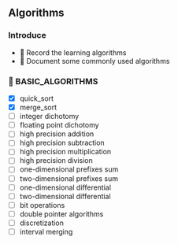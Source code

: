 ## Algorithms

### Introduce

- 🧮 Record the learning algorithms
- 📮 Document some commonly used algorithms

### 🦄 BASIC_ALGORITHMS

 - [x] quick_sort
 - [x] merge_sort
 - [ ] integer dichotomy
 - [ ] floating point dichotomy
 - [ ] high precision addition
 - [ ] high precision subtraction
 - [ ] high precision multiplication
 - [ ] high precision division
 - [ ] one-dimensional prefixes sum
 - [ ] two-dimensional prefixes sum
 - [ ] one-dimensional differential
 - [ ] two-dimensional differential
 - [ ] bit operations
 - [ ] double pointer algorithms
 - [ ] discretization  
 - [ ] interval merging
